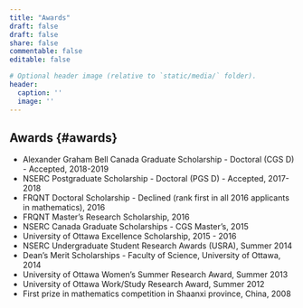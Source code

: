 ```yaml
---
title: "Awards"
draft: false
draft: false
share: false
commentable: false
editable: false

# Optional header image (relative to `static/media/` folder).
header:
  caption: ''
  image: ''
---
```


## Awards {#awards}

- Alexander Graham Bell Canada Graduate Scholarship - Doctoral (CGS D) - Accepted, 2018-2019
- NSERC Postgraduate Scholarship - Doctoral (PGS D) - Accepted, 2017-2018
- FRQNT Doctoral Scholarship - Declined (rank first in all 2016 applicants in mathematics), 2016
- FRQNT Master’s Research Scholarship, 2016
- NSERC Canada Graduate Scholarships - CGS Master’s, 2015
- University of Ottawa Excellence Scholarship, 2015 - 2016
- NSERC Undergraduate Student Research Awards (USRA), Summer 2014
- Dean’s Merit Scholarships - Faculty of Science, University of Ottawa, 2014
- University of Ottawa Women’s Summer Research Award, Summer 2013
- University of Ottawa Work/Study Research Award, Summer 2012
- First prize in mathematics competition in Shaanxi province, China, 2008